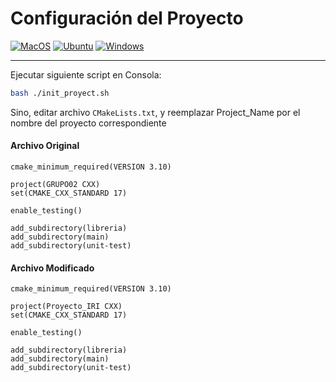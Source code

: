 # Configuración del Proyecto
[![MacOS](https://github.com/UF-IRI/Plantilla_CMake_CPP/actions/workflows/macos.yml/badge.svg)](https://github.com/UF-IRI/Plantilla_CMake_CPP/actions/workflows/macos.yml)
[![Ubuntu](https://github.com/UF-IRI/Plantilla_CMake_CPP/actions/workflows/ubuntu.yml/badge.svg)](https://github.com/UF-IRI/Plantilla_CMake_CPP/actions/workflows/ubuntu.yml)
[![Windows](https://github.com/UF-IRI/Plantilla_CMake_CPP/actions/workflows/windows.yml/badge.svg)](https://github.com/UF-IRI/Plantilla_CMake_CPP/actions/workflows/windows.yml)

---
Ejecutar siguiente script en Consola:
```bash
bash ./init_proyect.sh
```
Sino, editar archivo `CMakeLists.txt`, y reemplazar Project_Name por el nombre del proyecto correspondiente
#### <b>Archivo Original</b>
```text
cmake_minimum_required(VERSION 3.10)

project(GRUPO02 CXX)
set(CMAKE_CXX_STANDARD 17)

enable_testing()

add_subdirectory(libreria)
add_subdirectory(main)
add_subdirectory(unit-test)
```
#### <b>Archivo Modificado</b>
```text
cmake_minimum_required(VERSION 3.10)

project(Proyecto_IRI CXX)
set(CMAKE_CXX_STANDARD 17)

enable_testing()

add_subdirectory(libreria)
add_subdirectory(main)
add_subdirectory(unit-test)
```
